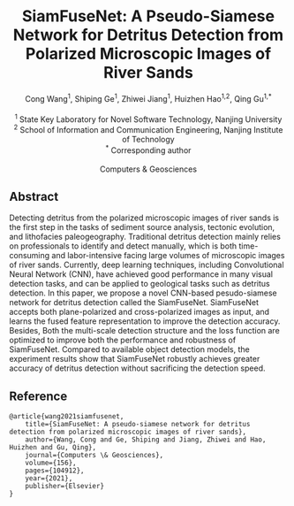<div align="center">
<h1> SiamFuseNet: A Pseudo-Siamese Network for Detritus Detection from Polarized Microscopic Images of River Sands
</center> <br> <center> </h1>

<p align="center">
Cong Wang<sup>1</sup>, Shiping Ge<sup>1</sup>, Zhiwei Jiang<sup>1</sup>, Huizhen Hao<sup>1,2</sup>, Qing Gu<sup>1,*</sup>
<br><br>
<sup>1</sup> State Key Laboratory for Novel Software Technology, Nanjing University
<br>
<sup>2</sup> School of Information and Communication Engineering, Nanjing Institute of Technology
<br>
<sup>*</sup> Corresponding author
<br><br>
Computers & Geosciences
</div>

## Abstract

Detecting detritus from the polarized microscopic images of river sands is the first step in the tasks of sediment source analysis, tectonic evolution, and lithofacies paleogeography. Traditional detritus detection mainly relies on professionals to identify and detect manually, which is both time-consuming and labor-intensive facing large volumes of microscopic images of river sands. Currently, deep learning techniques, including Convolutional Neural Network (CNN), have achieved good performance in many visual detection tasks, and can be applied to geological tasks such as detritus detection. In this paper, we propose a novel CNN-based pesudo-siamese network for detritus detection called the SiamFuseNet. SiamFuseNet accepts both plane-polarized and cross-polarized images as input, and learns the fused feature representation to improve the detection accuracy. Besides, Both the multi-scale detection structure and the loss function are optimized to improve both the performance and robustness of SiamFuseNet. Compared to available object detection models, the experiment results show that SiamFuseNet robustly achieves greater accuracy of detritus detection without sacrificing the detection speed.

## Reference
```
@article{wang2021siamfusenet,
    title={SiamFuseNet: A pseudo-siamese network for detritus detection from polarized microscopic images of river sands},
    author={Wang, Cong and Ge, Shiping and Jiang, Zhiwei and Hao, Huizhen and Gu, Qing},
    journal={Computers \& Geosciences},
    volume={156},
    pages={104912},
    year={2021},
    publisher={Elsevier}
}
```
